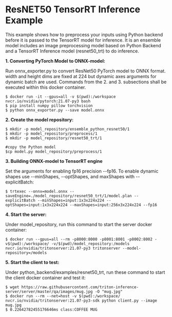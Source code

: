 # **ResNET50 TensorRT Inference Example**
This example shows how to preprocess your inputs using Python backend before it is passed to the TensorRT model for inference. It is an ensemble model includes an image preprocessing model based on Python Backend and a TensorRT Inference model (resnet50_trt) to do inference.

**1. Converting PyTorch Model to ONNX-model:**

Run onnx_exporter.py to convert ResNet50 PyTorch model to ONNX format. width and height dims are fixed at 224 but dynamic axes arguments for dynamic batch are used. Commands from the 2. and 3. subsections shall be executed within this docker container.

    $ docker run -it --gpus=all -v $(pwd):/workspace nvcr.io/nvidia/pytorch:21.07-py3 bash
    $ pip install numpy pillow torchvision
    $ python onnx_exporter.py --save model.onnx
    
**2. Create the model repository:**

    $ mkdir -p model_repository/ensemble_python_resnet50/1
    $ mkdir -p model_repository/preprocess/1
    $ mkdir -p model_repository/resnet50_trt/1
    
    #copy the Python model
    $cp model.py model_repository/preprocess/1

**3. Building ONNX-model to TensorRT engine**

Set the arguments for enabling fp16 precision --fp16. To enable dynamic shapes use --minShapes, --optShapes, and maxShapes with --explicitBatch:

    $ trtexec --onnx=model.onnx --saveEngine=./model_repository/resnet50_trt/1/model.plan --explicitBatch --minShapes=input:1x3x224x224 --optShapes=input:1x3x224x224 --maxShapes=input:256x3x224x224 --fp16

**4. Start the server:**

Under model_repository, run this command to start the server docker container:

    $ docker run --gpus=all --rm -p8000:8000 -p8001:8001 -p8002:8002 -v$(pwd):/workspace/ -v/$(pwd)/model_repository:/models nvcr.io/nvidia/tritonserver:21.07-py3 tritonserver --model-repository=/models
     
**5. Start the client to test:**

Under python_backend/examples/resnet50_trt, run these command to start the client docker container and test it:

    $ wget https://raw.githubusercontent.com/triton-inference-server/server/master/qa/images/mug.jpg -O "mug.jpg"
    $ docker run --rm --net=host -v $(pwd):/workspace/ nvcr.io/nvidia/tritonserver:21.07-py3-sdk python client.py --image mug.jpg 
    $ 0.22642782455176646ms class:COFFEE MUG    
